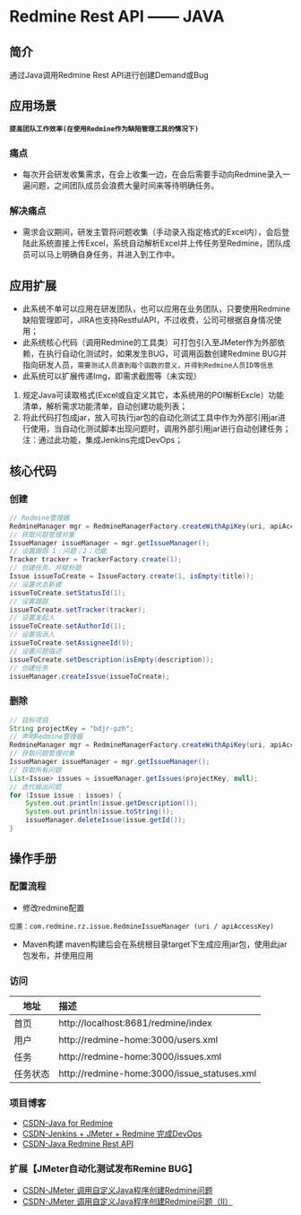 # Redmine Rest API —— JAVA #

## 简介 ##
通过Java调用Redmine Rest API进行创建Demand或Bug

## 应用场景 ##
**```提高团队工作效率(在使用Redmine作为缺陷管理工具的情况下)```**
### 痛点 ###
- 每次开会研发收集需求，在会上收集一边，在会后需要手动向Redmine录入一遍问题，之间团队成员会浪费大量时间来等待明确任务。
### 解决痛点 ###
- 需求会议期间，研发主管将问题收集（手动录入指定格式的Excel内），会后登陆此系统直接上传Excel，系统自动解析Excel并上传任务至Redmine，团队成员可以马上明确自身任务，并进入到工作中。

## 应用扩展 ##
- 此系统不单可以应用在研发团队，也可以应用在业务团队，只要使用Redmine缺陷管理即可，JIRA也支持RestfulAPI，不过收费，公司可根据自身情况使用；
- 此系统核心代码（调用Redmine的工具类）可打包引入至JMeter作为外部依赖，在执行自动化测试时，如果发生BUG，可调用函数创建Redmine BUG并指向研发人员，```需要测试人员直到每个函数的意义，并得到Redmine人员ID等信息```
- 此系统可以扩展传递Img，即需求截图等（未实现）

1. 规定Java可读取格式(Excel或自定义其它，本系统用的POI解析Excle）功能清单，解析需求功能清单，自动创建功能列表；
2. 将此代码打包成jar，放入可执行jar包的自动化测试工具中作为外部引用jar进行使用，当自动化测试脚本出现问题时，调用外部引用jar进行自动创建任务；
注：通过此功能，集成Jenkins完成DevOps；
## 核心代码 ##
### 创建 ###
```java
// Redmine管理器
RedmineManager mgr = RedmineManagerFactory.createWithApiKey(uri, apiAccessKey);
// 获取问题管理对象
IssueManager issueManager = mgr.getIssueManager();
// 设置跟踪 1：问题；2：功能
Tracker tracker = TrackerFactory.create(1);
// 创建任务，并赋标题
Issue issueToCreate = IssueFactory.create(1, isEmpty(title));
// 设置状态新建
issueToCreate.setStatusId(1);
// 设置跟踪
issueToCreate.setTracker(tracker);
// 设置发起人
issueToCreate.setAuthorId(1);
// 设置指派人
issueToCreate.setAssigneeId(9);
// 设置问题描述
issueToCreate.setDescription(isEmpty(description));
// 创建任务
issueManager.createIssue(issueToCreate);
```

### 删除 ###
```java
// 目标项目
String projectKey = "bdjr-pzh";
// 声明Redmine管理器
RedmineManager mgr = RedmineManagerFactory.createWithApiKey(uri, apiAccessKey);
// 获取问题管理对象
IssueManager issueManager = mgr.getIssueManager();
// 获取所有问题
List<Issue> issues = issueManager.getIssues(projectKey, null);
// 迭代输出问题
for (Issue issue : issues) {
    System.out.println(issue.getDescription());
    System.out.println(issue.toString());
    issueManager.deleteIssue(issue.getId());
}
```

## 操作手册 ##

### 配置流程 ###
- 修改redmine配置
```
位置：com.redmine.rz.issue.RedmineIssueManager (uri / apiAccessKey)
```

- Maven构建
maven构建后会在系统根目录target下生成应用jar包，使用此jar包发布，并使用应用

### 访问 ###
地址|描述|
---|:--
首页| http://localhost:8681/redmine/index
用户| http://redmine-home:3000/users.xml
任务| http://redmine-home:3000/issues.xml
任务状态| http://redmine-home:3000/issue_statuses.xml

### 项目博客 ###
- [CSDN-Java for Redmine](https://frankyoung.blog.csdn.net/article/details/85787483)
- [CSDN-Jenkins + JMeter + Redmine 完成DevOps](https://frankyoung.blog.csdn.net/article/details/85236349)
- [CSDN-Java Redmine Rest API](https://frankyoung.blog.csdn.net/article/details/85100850)
### 扩展【JMeter自动化测试发布Remine BUG】
- [CSDN-JMeter 调用自定义Java程序创建Redmine问题](https://frankyoung.blog.csdn.net/article/details/85233143)
- [CSDN-JMeter 调用自定义Java程序创建Redmine问题（II）](https://frankyoung.blog.csdn.net/article/details/85236294)
